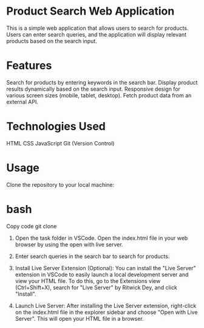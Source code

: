 # Product Search Web Application
This is a simple web application that allows users to search for products. Users can enter search queries, and the application will display relevant products based on the search input.

# Features
Search for products by entering keywords in the search bar.
Display product results dynamically based on the search input.
Responsive design for various screen sizes (mobile, tablet, desktop).
Fetch product data from an external API.

# Technologies Used
HTML
CSS
JavaScript
Git (Version Control)

# Usage
Clone the repository to your local machine:

# bash
Copy code
git clone <repository-url>

1. Open the task folder in VSCode. Open the index.html file in your web browser by using the open with live server.

2. Enter search queries in the search bar to search for products.

3. Install Live Server Extension (Optional): You can install the "Live Server" extension in VSCode to easily launch a local development server and view your HTML file. To do this, go to the Extensions view (Ctrl+Shift+X), search for "Live Server" by Ritwick Dey, and click "Install".

4. Launch Live Server: After installing the Live Server extension, right-click on the index.html file in the explorer sidebar and choose "Open with Live Server". This will open your HTML file in a browser.
